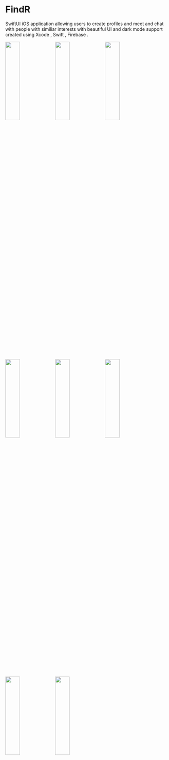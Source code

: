 # FindR
SwiftUI iOS application allowing users to create profiles and meet and chat with people with similiar interests with beautiful UI and dark mode support created using Xcode , Swift , Firebase .


<img src="https://user-images.githubusercontent.com/58638886/147846899-9faadb84-bc2b-45da-800c-7c9b3b37e5f2.png" width="30%" height="25%">  <img src="https://user-images.githubusercontent.com/58638886/147846913-2576c3e8-685c-4fff-96e9-34828da56e7e.png" width="30%" height="25%">  <img src="https://user-images.githubusercontent.com/58638886/147846959-8f34e82e-26e6-4e59-8a3a-557d9ea43fe0.png" width="30%" height="25%">

<img src="https://user-images.githubusercontent.com/58638886/147846991-a90dc8b6-92cf-4486-b111-c3b1ca29137a.png" width="30%" height="25%"> <img src="https://user-images.githubusercontent.com/58638886/147847019-1d886ff6-9c32-4373-a0c3-3fda3ff1bf61.png" width="30%" height="25%">  <img src="https://user-images.githubusercontent.com/58638886/147847020-a007ea7c-25b1-48c4-8c56-1f766b6385be.png" width="30%" height="25%">



<img src="https://user-images.githubusercontent.com/58638886/147846960-b2a07bd3-5109-4962-91ac-55f3fb2ae03c.png" width="30%" height="25%">   <img src="https://user-images.githubusercontent.com/58638886/147847003-f322219f-b2cf-4c4b-bb5f-42c53240c5d5.png" width="30%" height="25%">  
